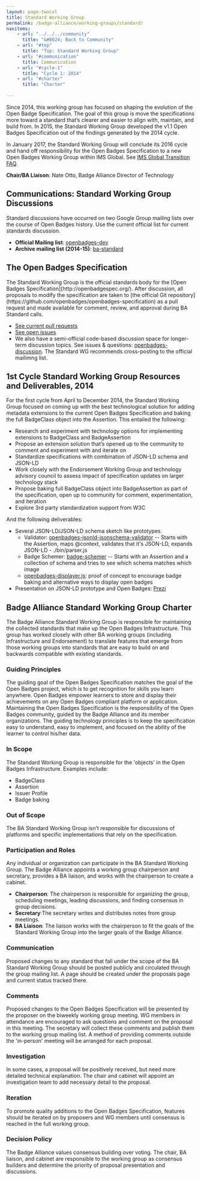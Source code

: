 ```yaml
---
layout: page-twocol
title: Standard Working Group
permalink: /badge-alliance/working-groups/standard/
navitems:
    - url: "../../../community"
      title: "&#8624; Back to Community"
    - url: "#top"
      title: "Top: Standard Working Group"
    - url: "#communication"
      title: Communication
    - url: "#cycle-1"
      title: "Cycle 1: 2014"
    - url: "#charter"
      title: "Charter"
    
---
```

Since 2014, this working group has focused on shaping the evolution of the Open Badge Specification. The goal of this group is move the specifications more toward a standard that’s clearer and easier to align with, maintain, and build from. In 2015, the Standard Working Group developed the v1.1 Open Badges Specification out of the findings generated by the 2014 cycle. 

In January 2017, the Standard Working Group will conclude its 2016 cycle and hand off responsibility for the Open Badges Specification to a new Open Badges Working Group within IMS Global. See [IMS Global Transition FAQ](https://www.imsglobal.org/open-badges-transition-faq).

**Chair/BA Liaison**: Nate Otto, Badge Alliance Director of Technology

<h2 class="title title-content" id="communication">Communications: Standard Working Group Discussions</h2>
Standard discussions have occurred on two Google Group mailing lists over the course of Open Badges history. Use the current official list for current standards discussion.

* **Official Mailing list**: 
[openbadges-dev](https://groups.google.com/forum/#!forum/openbadges-dev)
* **Archive mailing list (2014-15)**: [ba-standard](https://groups.google.com/forum/#!forum/ba-standard)

<h2 class="title title-content" id="the-specification">The Open Badges Specification</h2> 
The Standard Working Group is the official standards body for the [Open Badges Specification](http://openbadgespec.org/). After discussion, all proposals to modify the specification are taken to [the official Git repository](https://github.com/openbadges/openbadges-specification) as a pull request and made available for comment, review, and approval during BA Standard calls.

* [See current pull requests](https://github.com/openbadges/openbadges-specification/pulls)
* [See open issues](https://github.com/openbadges/openbadges-specification/issues)
* We also have a semi-official code-based discussion space for longer-term discussion topics. See issues & questions: [openbadges-discussion](https://github.com/openbadges/openbadges-discussion/issues). The Standard WG recommends cross-posting to the official mailimng list.


<h2 class="title title-content" id="cycle-1">1st Cycle Standard Working Group Resources and Deliverables, 2014</h2>
For the first cycle from April to December 2014, the Standard Working Group focused on coming up with the best technological solution for adding metadata extensions to the current Open Badges Specification and baking the full BadgeClass object into the Assertion. This entailed the following:

* Research and experiment with technology options for implementing extensions to BadgeClass and BadgeAssertion
* Propose an extension solution that’s opened up to the community to comment and experiment with and iterate on
* Standardize specifications with combination of JSON-LD schema and JSON-LD
* Work closely with the Endorsement Working Group and technology advisory council to assess impact of specification updates on larger technology stack
* Propose baking full BadgeClass object into BadgeAssertion as part of the specification, open up to community for comment, experimentation, and iteration
* Explore 3rd party standardization support from W3C

And the following deliverables:

* Several JSON-LD/JSON-LD schema sketch like prototypes.
  - Validator: [openbadges-jsonld-jsonschema-validator](https://github.com/kayaelle/openbadges-jsonld-jsonschema-validator) -- Starts with the Assertion, maps @context, validates that it's JSON-LD, expands JSON-LD - ./bin/parser.js
  - Badge Schemer: [badge-schemer](https://github.com/ottonomy/badge-schemer) -- Starts with an Assertion and a collection of schema and tries to see which schema matches which image
  - [openbadges-displayer.js](http://github.com/cmcavoy/openbadges-displayer.js): proof of concept to encourage badge baking and alternative ways to display open badges
* Presentation on JSON-LD prototype and Open Badges:
[Prezi](http://prezi.com/i50_fyhtstrk/json-ld-prototype/?utm_campaign=share&utm_medium=copy)

<h2 class="title title-content" id="charter">Badge Alliance Standard Working Group Charter</h2>
The Badge Alliance Standard Working Group is responsible for maintaining the collected standards that make up the Open Badges Infrastructure. This group has worked closely with other BA working groups (including Infrastructure and Endorsement) to translate features that emerge from those working groups into standards that are easy to build on and backwards compatible with existing standards.

<h3 class="title title-secondary">Guiding Principles</h3>
The guiding goal of the Open Badges Specification matches the goal of the Open Badges project, which is to get recognition for skills you learn anywhere. Open Badges empower learners to store and display their achievements on any Open Badges compliant platform or application. Maintaining the Open Badges Specification is the responsibility of the Open Badges community, guided by the Badge Alliance and its member organizations. The guiding technology principles is to keep the specification easy to understand, easy to implement, and focused on the ability of the learner to control his/her data.

<h3 class="title title-secondary">In Scope</h3>
The Standard Working Group is responsible for the 'objects' in the Open Badges Infrastructure. Examples include:

* BadgeClass
* Assertion
* Issuer Profile
* Badge baking

<h3 class="title title-secondary">Out of Scope</h3>
The BA Standard Working Group isn’t responsible for discussions of platforms and specific implementations that rely on the specification.

<h3 class="title title-secondary">Participation and Roles</h3>
Any individual or organization can participate in the BA Standard Working Group. The Badge Alliance appoints a working group chairperson and secretary, provides a BA liaison, and works with the chairperson to create a cabinet.

* **Chairperson**: The chairperson is responsible for organizing the group, scheduling meetings, leading discussions, and finding consensus in group decisions.
* **Secretary**:The secretary writes and distributes notes from group meetings.
* **BA Liaison**: The liaison works with the chairperson to fit the goals of the Standard Working Group into the larger goals of the Badge Alliance.

<h3 class="title title-secondary">Communication</h3>
Proposed changes to any standard that fall under the scope of the BA Standard Working Group should be posted publicly and circulated through the group mailing list. A page should be created under the proposals page and current status tracked there.

<h3 class="title title-secondary">Comments</h3>
Proposed changes to the Open Badges Specification will be presented by the proposer on the biweekly working group meeting. WG members in attendance are encouraged to ask questions and comment on the proposal in this meeting. The secretary will collect these comments and publish them to the working group mailing list. A method of providing comments outside the 'in-person' meeting will be arranged for each proposal.

<h3 class="title title-secondary">Investigation</h3>
In some cases, a proposal will be positively received, but need more detailed technical explanation. The chair and cabinet will appoint an investigation team to add necessary detail to the proposal.

<h3 class="title title-secondary">Iteration</h3>
To promote quality additions to the Open Badges Specification, features should be iterated on by proposers and WG members until consensus is reached in the full working group.

<h3 class="title title-secondary">Decision Policy</h3>
The Badge Alliance values consensus building over voting. The chair, BA liaison, and cabinet are responsible to the working group as consensus builders and determine the priority of proposal presentation and discussions.
